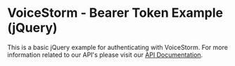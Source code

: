 # VoiceStorm - Bearer Token Example (jQuery)

This is a basic jQuery example for authenticating with VoiceStorm. For more information related to our API's please visit our [API Documentation](https://dev.voicestorm.com).
